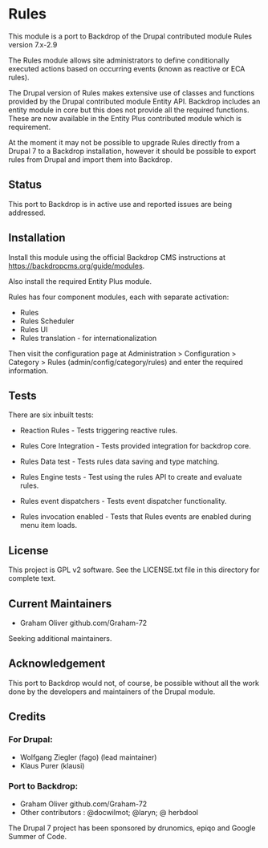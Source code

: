 # Rules

This module is a port to Backdrop of the Drupal 
contributed module Rules version 7.x-2.9

The Rules module allows site administrators to define conditionally executed
actions based on occurring events (known as reactive or ECA rules).

The Drupal version of Rules makes extensive use of classes and functions
provided by the Drupal contributed module Entity API. Backdrop
includes an entity module in core but this does not provide all the required
functions. These are now available in the Entity Plus contributed module
which is requirement.

At the moment it may not be possible to upgrade Rules directly from a 
Drupal 7 to a Backdrop installation, however it should be possible 
to export rules from Drupal and import them into Backdrop.


## Status

This port to Backdrop is in active use and reported issues are being addressed.


## Installation

Install this module using the official Backdrop CMS instructions at
https://backdropcms.org/guide/modules.

Also install the required Entity Plus module.

Rules has four component modules, each with separate activation:
  + Rules
  + Rules Scheduler
  + Rules UI
  + Rules translation - for internationalization


Then visit the configuration page at Administration >
Configuration > Category > Rules (admin/config/category/rules)
and enter the required information.

## Tests

There are six inbuilt tests:

  + Reaction Rules  -  Tests triggering reactive rules.

  + Rules Core Integration  -  Tests provided integration for backdrop core.

  + Rules Data test  -  Tests rules data saving and type matching.

  + Rules Engine tests - Test using the rules API to create and evaluate rules.

  + Rules event dispatchers  -  Tests event dispatcher functionality.

  + Rules invocation enabled  -  Tests that Rules events are enabled during
    menu item loads.


## License

This project is GPL v2 software.
See the LICENSE.txt file in this directory for complete text.

## Current Maintainers

- Graham Oliver github.com/Graham-72

Seeking additional maintainers.

## Acknowledgement

This port to Backdrop would not, of course, be possible without
all the work done by the developers and maintainers of the Drupal module.


## Credits

### For Drupal:

  - Wolfgang Ziegler (fago) (lead maintainer)
  - Klaus Purer (klausi)

### Port to Backdrop:

  - Graham Oliver github.com/Graham-72
  - Other contributors : @docwilmot; @laryn; @ herbdool


The Drupal 7 project has been sponsored by drunomics, epiqo
and Google Summer of Code.

